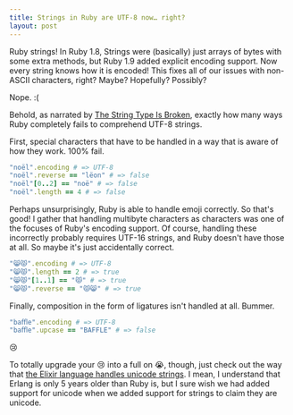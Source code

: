 ```yaml
---
title: Strings in Ruby are UTF-8 now… right?
layout: post
---
```

Ruby strings! In Ruby 1.8, Strings were (basically) just arrays of bytes with some extra methods, but Ruby 1.9 added explicit encoding support. Now every string knows how it is encoded! This fixes all of our issues with non-ASCII characters, right? Maybe? Hopefully? Possibly?

Nope. :(

Behold, as narrated by [The String Type Is Broken](http://mortoray.com/2013/11/27/the-string-type-is-broken), exactly how many ways Ruby completely fails to comprehend UTF-8 strings.

First, special characters that have to be handled in a way that is aware of how they work. 100% fail.

```ruby
"noël".encoding # => UTF-8
"noël".reverse == "lëon" # => false
"noël"[0..2] == "noë" # => false
"noël".length == 4 # => false
```

Perhaps unsurprisingly, Ruby is able to handle emoji correctly. So that's good! I gather that handling multibyte characters as characters was one of the focuses of Ruby's encoding support. Of course, handling these incorrectly probably requires UTF-16 strings, and Ruby doesn't have those at all. So maybe it's just accidentally correct.

```ruby
"😸😾".encoding # => UTF-8
"😸😾".length == 2 # => true
"😸😾"[1..1] == "😾" # => true
"😸😾".reverse == "😾😸" # => true
```

Finally, composition in the form of ligatures isn't handled at all. Bummer.

```ruby
"baﬄe".encoding # => UTF-8
"baﬄe".upcase == "BAFFLE" # => false
```

😢

To totally upgrade your 😢 into a full on 😭, though, just check out the way that [the Elixir language handles unicode strings](https://github.com/elixir-lang/elixir/blob/d95a7d1a58bddcbbfec62a17c16a53dc1d6a3543/lib/elixir/test/elixir/string_test.exs#L18-L29). I mean, I understand that Erlang is only 5 years older than Ruby is, but I sure wish we had added support for unicode when we added support for strings to claim they are unicode.